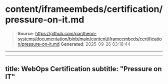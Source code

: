 # content/iframeembeds/certification/pressure-on-it.md

> **Source**: https://github.com/pantheon-systems/documentation/blob/main/content/iframeembeds/certification/pressure-on-it.md
> **Generated**: 2025-09-26 03:18:44

---

---
title: WebOps Certification
subtitle: "Pressure on IT"
---

<Partial file="certification-guide/pressure-on-it.md" />
